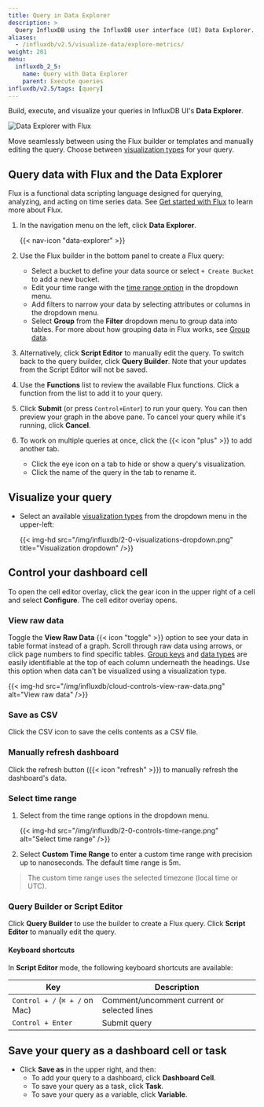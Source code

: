 ```yaml
---
title: Query in Data Explorer
description: >
  Query InfluxDB using the InfluxDB user interface (UI) Data Explorer. Discover how to query data in InfluxDB 2.1 using the InfluxDB UI.
aliases: 
  - /influxdb/v2.5/visualize-data/explore-metrics/
weight: 201
menu:
  influxdb_2_5:
    name: Query with Data Explorer
    parent: Execute queries
influxdb/v2.5/tags: [query]
---
```


Build, execute, and visualize your queries in InfluxDB UI's **Data Explorer**.

![Data Explorer with Flux](/img/influxdb/2-0-data-explorer.png)

Move seamlessly between using the Flux builder or templates and manually editing the query.
Choose between [visualization types](/influxdb/v2.5/visualize-data/visualization-types/) for your query.

## Query data with Flux and the Data Explorer

Flux is a functional data scripting language designed for querying,
analyzing, and acting on time series data.
See [Get started with Flux](/influxdb/v2.5/query-data/get-started) to learn more about Flux.

1. In the navigation menu on the left, click **Data Explorer**.

    {{< nav-icon "data-explorer" >}}

2. Use the Flux builder in the bottom panel to create a Flux query:
   - Select a bucket to define your data source or select `+ Create Bucket` to add a new bucket.
   - Edit your time range with the [time range option](#select-time-range) in the dropdown menu.
   - Add filters to narrow your data by selecting attributes or columns in the dropdown menu.
   - Select **Group** from the **Filter** dropdown menu to group data into tables. For more about how grouping data in Flux works, see [Group data](/influxdb/v2.5/query-data/flux/group-data/).    
3. Alternatively, click **Script Editor** to manually edit the query.
   To switch back to the query builder, click **Query Builder**. Note that your updates from the Script Editor will not be saved.
4. Use the **Functions** list to review the available Flux functions.
   Click a function from the list to add it to your query.
5. Click **Submit** (or press `Control+Enter`) to run your query. You can then preview your graph in the above pane.
  To cancel your query while it's running, click **Cancel**.
6. To work on multiple queries at once, click the {{< icon "plus" >}} to add another tab.
   - Click the eye icon on a tab to hide or show a query's visualization.
   - Click the name of the query in the tab to rename it.

## Visualize your query

- Select an available [visualization types](/influxdb/v2.5/visualize-data/visualization-types/) from the dropdown menu in the upper-left:

    {{< img-hd src="/img/influxdb/2-0-visualizations-dropdown.png" title="Visualization dropdown" />}}

## Control your dashboard cell

To open the cell editor overlay, click the gear icon in the upper right of a cell and select **Configure**.
 The cell editor overlay opens.

### View raw data

Toggle the **View Raw Data** {{< icon "toggle" >}} option to see your data in table format instead of a graph. Scroll through raw data using arrows, or click page numbers to find specific tables. [Group keys](/influxdb/cloud/reference/glossary/#group-key) and [data types](/influxdb/cloud/reference/glossary/#data-type) are easily identifiable at the top of each column underneath the headings. Use this option when data can't be visualized using a visualization type. 

 {{< img-hd src="/img/influxdb/cloud-controls-view-raw-data.png" alt="View raw data" />}}

### Save as CSV

Click the CSV icon to save the cells contents as a CSV file.

### Manually refresh dashboard

Click the refresh button ({{< icon "refresh" >}}) to manually refresh the dashboard's data.

### Select time range

1. Select from the time range options in the dropdown menu.

    {{< img-hd src="/img/influxdb/2-0-controls-time-range.png" alt="Select time range" />}}

2. Select **Custom Time Range** to enter a custom time range with precision up to nanoseconds.
The default time range is 5m.

> The custom time range uses the selected timezone (local time or UTC).

### Query Builder or Script Editor

Click **Query Builder** to use the builder to create a Flux query. Click **Script Editor** to manually edit the query.

#### Keyboard shortcuts

In **Script Editor** mode, the following keyboard shortcuts are available:

| Key                            | Description                                 |
|--------------------------------|---------------------------------------------|
| `Control + /` (`⌘ + /` on Mac) | Comment/uncomment current or selected lines |
| `Control + Enter`              | Submit query                                |

## Save your query as a dashboard cell or task

- Click **Save as** in the upper right, and then:
  - To add your query to a dashboard, click **Dashboard Cell**.
  - To save your query as a task, click **Task**.
  - To save your query as a variable, click **Variable**.
